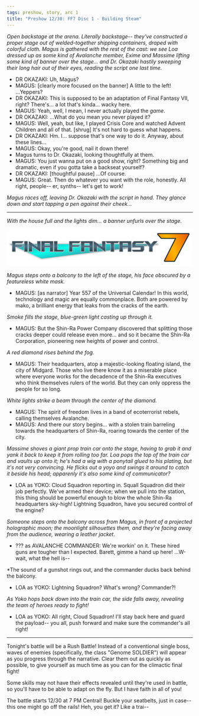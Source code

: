```yaml
---
tags: preshow, story, arc 1
title: "Preshow 12/30: FF7 Disc 1 - Building Steam"
---
```


*Open backstage at the arena. Literally backstage-- they've constructed a proper stage out of welded-together shipping containers, draped with colorful cloth. Magus is gathered with the rest of the cast: we see Loa dressed up as some kind of Avalanche member, Exime and Massime lifting some kind of banner over the stage... and Dr. Okazaki hastily sweeping their long hair out of their eyes, reading the script one last time.*

* DR OKAZAKI: Uh, Magus?
* MAGUS: [clearly more focused on the banner] A little to the left! ...Yeppers?
* DR OKAZAKI: This is supposed to be an adaptation of Final Fantasy VII, right? There's... a lot that's kinda... wacky here.
* MAGUS: Yeah, well, I mean, I never actually played the *game*.
* DR OKAZAKI: ...What do you mean you never played it?
* MAGUS: Well, yeah, but like, I played Crisis Core and watched Advent Children and all of that. [shrug] It's not hard to guess what happens.
* DR OKAZAKI: Hm. I... suppose that's one way to do it. Anyway, about these lines...
* MAGUS: Okay, you're good, nail it down there!
* Magus turns to Dr. Okazaki, looking thoughtfully at them.
* MAGUS: You just wanna put on a good show, right? Something big and dramatic, even if you gotta take a backseat yourself?
* DR OKAZAKI: [thoughtful pause] ...Of course.
* MAGUS: Great. Then do whatever you want with the role, honestly. All right, people-- er, synths-- let's get to work!

*Magus races off, leaving Dr. Okazaki with the script in hand. They glance down and start tapping a pen against their cheek...*

-----

*With the house full and the lights dim... a banner unfurls over the stage.*

![A logo for "Final Fantasy 7" (no roman numerals), in the style of the Mega Man 7 logo, in the ASUS Republic of Gamers font.](/assets/images/2023-12-ff7logo.png)

*Magus steps onto a balcony to the left of the stage, his face obscured by a featureless white mask.*

* MAGUS: [as narrator] Year 557 of the Universal Calendar! In this world, technology and magic are equally commonplace. Both are powered by mako, a brilliant energy that leaks from the cracks of the earth.

*Smoke fills the stage, blue-green light casting up through it.*

* MAGUS: But the Shin-Ra Power Company discovered that splitting those cracks deeper could release even more... and so it became the Shin-Ra Corporation, pioneering new heights of power and control.

*A red diamond rises behind the fog.*

* MAGUS: Their headquarters, atop a majestic-looking floating island, the city of Midgard. Those who live there know it as a miserable place where everyone works for the decadence of the Shin-Ra executives who think themselves rulers of the world. But they can only oppress the people for so long.

*White lights strike a beam through the center of the diamond.*

* MAGUS: The spirit of freedom lives in a band of ecoterrorist rebels, calling themselves Avalanche.
* MAGUS: And there our story begins... with a stolen train barreling towards the headquarters of Shin-Ra, roaring towards the center of the city.

*Massime shoves a giant prop train car onto the stage, having to grab it and yank it back to keep it from rolling too far. Loa pops the top of the train car and vaults up onto it; he's had a wig with a ponytail glued to his plating, but it's not very convincing. He flicks out a yoyo and swings it around to catch it beside his head; apparenly it's also some kind of communicator?*

* LOA as YOKO: Cloud Squadron reporting in. Squall Squadron did their job perfectly. We've armed their device; when we pull into the station, this thing should be powerful enough to blow the whole Shin-Ra headquarters sky-high! Lightning Squadron, have you secured control of the engine?

*Someone steps onto the balcony across from Magus, in front of a projected holographic moon; the moonlight silhouettes them, and they're facing away from the audience, wearing a leather jacket.*

* ??? as AVALANCHE COMMANDER: We're workin' on it. These hired guns are tougher than I expected. Barett, gimme a hand up here! ...W-wait, what the hell is--

*The sound of a gunshot rings out, and the commander ducks back behind the balcony.

* LOA as YOKO: Lightning Squadron? What's wrong? Commander?!

*As Yoko hops back down into the train car, the side falls away, revealing the team of heroes ready to fight!*

* LOA as YOKO: All right, Cloud Squadron! I'll stay back here and guard the payload-- you all, push forward and make sure the commander's all right!

-----

Tonight's battle will be a Rush Battle! Instead of a conventional single boss, waves of enemies (specifically, the class "Genome SOLDIER") will appear as you progress through the narrative. Clear them out as quickly as possible, to give yourself as much time as you can for the climactic final fight!

Some skills may not have their effects revealed until they're used in battle, so you'll have to be able to adapt on the fly. But I have faith in all of you!

The battle starts 12/30 at 7 PM Central! Buckle your seatbelts, just in case-- this one might go off the rails! Heh, you get it? Like a trai--